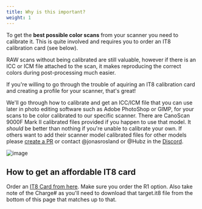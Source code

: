 ```yaml
---
title: Why is this important?
weight: 1
---
```


To get the **best possible color scans** from your scanner you need to calibrate it. This is quite involved and requires you to order an IT8 calibration card (see below). 

RAW scans without being calibrated are still valuable, however if there is an ICC or ICM file attached to the scan, it makes reproducing the correct colors during post-processing much easier.

If you're willing to go through the trouble of aquiring an IT8 calibration card and creating a profile for your scanner, that's great!

We'll go through how to calibrate and get an ICC/ICM file that you can use later in photo editing software such as Adobe PhotoShop or GIMP, for your scans to be color calibrated to our specific scanner. There are CanoScan 9000F Mark II calibrated files provided if you happen to use that model. It *should* be better than nothing if you're unable to calibrate your own. If others want to add their scanner model calibrated files for other models please [create a PR][pr] or contact @jonasrosland or @Hubz in the [Discord][discord].

![image](https://upload.wikimedia.org/wikipedia/commons/c/c0/IT8_color_target_by_EGM_Laboratories.jpg?width=40pc)

## How to get an affordable IT8 card
Order an [IT8 Card from here][1]. Make sure you order the R1 option. Also take note of the Charge# as you'll need to download that target.it8 file from the bottom of this page that matches up to that.

[1]: http://www.targets.coloraid.de/
[discord]: https://discord.gg/AHTfxQV
[pr]: https://github.com/hitsave/scanning.guide
